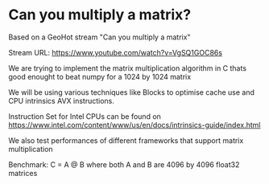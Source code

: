 # Can you multiply a matrix?

Based on a GeoHot stream "Can you multiply a matrix" 

Stream URL: https://www.youtube.com/watch?v=VgSQ1GOC86s

We are trying to implement the matrix multiplication algorithm in C thats
good enought to beat numpy for a 1024 by 1024 matrix

We will be using various techniques like Blocks to optimise cache use
and CPU intrinsics AVX instructions.

Instruction Set for Intel CPUs can be found on
https://www.intel.com/content/www/us/en/docs/intrinsics-guide/index.html

We also test performances of different frameworks that support matrix
multiplication

Benchmark: C = A @ B where both A and B are 4096 by 4096 float32
matrices